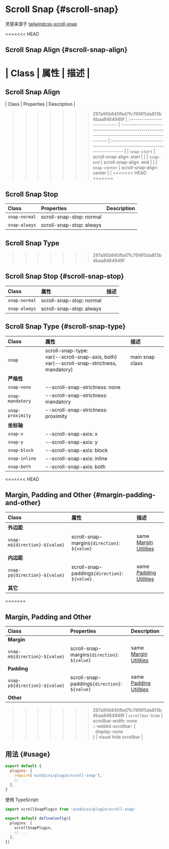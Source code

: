 # Scroll Snap {#scroll-snap}

灵感来源于 [tailwindcss-scroll-snap](https://github.com/innocenzi/tailwindcss-scroll-snap)

<<<<<<< HEAD
## Scroll Snap Align {#scroll-snap-align}

| Class                         | 属性                                                                                         | 描述                                                                  |
=======
## Scroll Snap Align

| Class                         | Properties                                                                                         | Description                                                                  |
>>>>>>> 297a90b840fbd7fc76f4f5da8f3b4baa8464949f
| :---------------------------- | :------------------------------------------------------------------------------------------------- | :--------------------------------------------------------------------------- |
| `snap-start`                  | scroll-snap-align: start                                                                           |                                                                              |
| `snap-end`                    | scroll-snap-align: end                                                                             |                                                                              |
| `snap-center`                 | scroll-snap-align: center                                                                          |                                                                              |
<<<<<<< HEAD
=======

## Scroll Snap Stop

| Class                         | Properties                                                                                         | Description                                                                  |
| :---------------------------- | :------------------------------------------------------------------------------------------------- | :--------------------------------------------------------------------------- |
| `snap-normal`                 | scroll-snap-stop: normal                                                                           |                                                                              |
| `snap-always`                 | scroll-snap-stop: always                                                                           |                                                                              |

## Scroll Snap Type
>>>>>>> 297a90b840fbd7fc76f4f5da8f3b4baa8464949f

## Scroll Snap Stop {#scroll-snap-stop}

| Class                         | 属性                                                                                         | 描述                                                                  |
| :---------------------------- | :------------------------------------------------------------------------------------------------- | :--------------------------------------------------------------------------- |
| `snap-normal`                 | scroll-snap-stop: normal                                                                           |                                                                              |
| `snap-always`                 | scroll-snap-stop: always                                                                           |                                                                              |

## Scroll Snap Type {#scroll-snap-type}

| Class                         | 属性                                                                                        | 描述                                                                  |
| :---------------------------- | :------------------------------------------------------------------------------------------------- | :--------------------------------------------------------------------------- |
| `snap`                        | scroll-snap-type: <br> var(--scroll-snap-axis, both) <br> var(--scroll-snap-strictness, mandatory) | main snap class                                                              |
| __严格性__                |                                                                                                    |                                                                              |
| `snap-none`                   | --scroll-snap-strictness: none                                                                     |                                                                              |
| `snap-mandatory`              | --scroll-snap-strictness: mandatory                                                                |                                                                              |
| `snap-proximity`              | --scroll-snap-strictness: proximity                                                                |                                                                              |
| __坐标轴__                      |                                                                                                    |                                                                              |
| `snap-x`                      | --scroll-snap-axis: x                                                                              |                                                                              |
| `snap-y`                      | --scroll-snap-axis: y                                                                              |                                                                              |
| `snap-block`                  | --scroll-snap-axis: block                                                                          |                                                                              |
| `snap-inline`                 | --scroll-snap-axis: inline                                                                         |                                                                              |
| `snap-both`                   | --scroll-snap-axis: both                                                                           |                                                                              |

<<<<<<< HEAD
## Margin, Padding and Other {#margin-padding-and-other}

| Class                         | 属性                                                                                         | 描述                                                                  |
| :---------------------------- | :------------------------------------------------------------------------------------------------- | :--------------------------------------------------------------------------- |
| __外边距__                    |                                                                                                    |                                                                              |
| `snap-m${direction}-${value}` | scroll-snap-margin`${direction}`: `${value}`                                                       | same [Margin Utilities](/utilities/layout/spacing.html#margin)                      |
| __内边距__                   |                                                                                                    |                                                                              |
| `snap-p${direction}-${value}` | scroll-snap-padding`${direction}`: `${value}`                                                      | same [Padding Utilities](/utilities/layout/spacing.html#padding)                    |
| __其它__                     |                                                                                                    |                                                                              |
=======
## Margin, Padding and Other

| Class                         | Properties                                                                                         | Description                                                                  |
| :---------------------------- | :------------------------------------------------------------------------------------------------- | :--------------------------------------------------------------------------- |
| __Margin__                    |                                                                                                    |                                                                              |
| `snap-m${direction}-${value}` | scroll-snap-margin`${direction}`: `${value}`                                                       | same [Margin Utilities](/utilities/layout/spacing.html#margin)                      |
| __Padding__                   |                                                                                                    |                                                                              |
| `snap-p${direction}-${value}` | scroll-snap-padding`${direction}`: `${value}`                                                      | same [Padding Utilities](/utilities/layout/spacing.html#padding)                    |
| __Other__                     |                                                                                                    |                                                                              |
>>>>>>> 297a90b840fbd7fc76f4f5da8f3b4baa8464949f
| `scrollbar-hide`              | scrollbar-width: none<br>::-webkit-scrollbar: {<br>&nbsp;&nbsp;display: none<br>}                  | visual hide scrollbar                                                        |

## 用法 {#usage}

```js windi.config.js
export default {
  plugins: [
    require('windicss/plugin/scroll-snap'),
    // ...
  ],
}
```

使用 TypeScript:

```ts windi.config.ts
import scrollSnapPlugin from 'windicss/plugin/scroll-snap'

export default defineConfig({
  plugins: [
    scrollSnapPlugin,
    // ...
  ],
})
```
